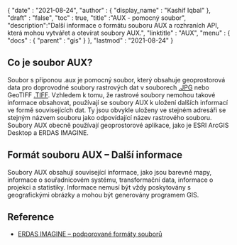 {
  "date" : "2021-08-24",
  "author" : {
    "display_name" : "Kashif Iqbal"
},
  "draft" : "false",
  "toc" : true,
  "title" :"AUX - pomocný soubor",
  "description":"Další informace o formátu souboru AUX a rozhraních API, která mohou vytvářet a otevírat soubory AUX.",
  "linktitle" : "AUX",
  "menu" : {
    "docs" : {
      "parent" : "gis"
}
},
  "lastmod" : "2021-08-24"
}

## Co je soubor AUX?

Soubor s příponou .aux je pomocný soubor, který obsahuje geoprostorová data pro doprovodné soubory rastrových dat v souborech [.JPG](/cs/image/jpeg/) nebo GeoTIFF [.TIFF](/cs/image/tiff/). Vzhledem k tomu, že rastrové soubory nemohou takové informace obsahovat, používají se soubory AUX k uložení dalších informací ve formě souvisejících dat. Ty jsou obvykle uloženy ve stejném adresáři se stejným názvem souboru jako odpovídající název rastrového souboru. Soubory AUX obecně používají geoprostorové aplikace, jako je ESRI ArcGIS Desktop a ERDAS IMAGINE.

## Formát souboru AUX – Další informace

Soubory AUX obsahují související informace, jako jsou barevné mapy, informace o souřadnicovém systému, transformační data, informace o projekci a statistiky. Informace nemusí být vždy poskytovány s geografickými obrázky a mohou být generovány programem GIS.

## Reference

* [ERDAS IMAGINE – podporované formáty souborů](https://www.hexagongeospatial.com/products/power-portfolio/erdas-imagine#imagine-technical-documents)

